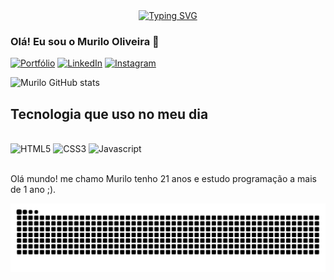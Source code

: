 
<div align="center">
  <a href="https://git.io/typing-svg">
    <img src="https://readme-typing-svg.demolab.com?      font=JetBrains+Mono&weight=600&size=26&pause=1000&color=00BFFF&center=true&vCenter=true&random=false&width=600&lines=%E2%9C%A8+Hello%2C+visitor!+Welcome+to+my+GitHub+%F0%9F%91%8B;%F0%9F%92%BB+Passionate+about+coding+and+learning!" alt="Typing SVG">
  </a>
</div>


### Olá! Eu sou o Murilo Oliveira 👋

[![Portfólio](https://img.shields.io/website?label=devmurilooliveira.com&style=for-the-badge&url=https://devmurilooliveira.github.io/portf-lio/)](https://devmurilooliveira.github.io/portf-lio/)
[![LinkedIn](https://img.shields.io/badge/LinkedIn-0077B5?style=for-the-badge&logo=linkedin&logoColor=white)](https://www.linkedin.com/in/murilo-oliveira-28ab52248/)
[![Instagram](https://img.shields.io/badge/Instagram-E4405F?style=for-the-badge&logo=instagram&logoColor=white)](https://www.instagram.com/murilo__15/)

![Murilo GitHub stats](https://github-readme-stats.vercel.app/api?username=devMuriloOliveira&show_icons=true&theme=tokyonight)

## Tecnologia  que uso no meu dia

<div style="display: inline_block"><br/>
  <img aling="center" alt="HTML5" src="https://img.shields.io/badge/HTML5-E34F26?style=for-the-badge&logo=html5&logoColor=white">
  <img aling="center" alt="CSS3" src="https://img.shields.io/badge/CSS3-1572B6?style=for-the-badge&logo=css3&logoColor=white">
  <img aling="center" alt="Javascript" src="https://img.shields.io/badge/JavaScript-F7DF1E?style=for-the-badge&logo=javascript&logoColor=black">
</div><br/>

Olá mundo! me chamo Murilo tenho 21 anos e estudo programação a mais de 1 ano ;).


<picture align="center">
  <source media="(prefers-color-scheme: dark)" srcset="https://raw.githubusercontent.com/devMuriloOliveira/devMuriloOliveira/output/github-contribution-grid-snake-dark.svg">
  <source media="(prefers-color-scheme: light)" srcset="https://raw.githubusercontent.com/devMuriloOliveira/devMuriloOliveira/output/github-contribution-grid-snake-dark.svg">
  <img align="center" alt="github contribution grid snake animation" src="https://raw.githubusercontent.com/devMuriloOliveira/devMuriloOliveira/output/github-contribution-grid-snake.svg">
</picture>
